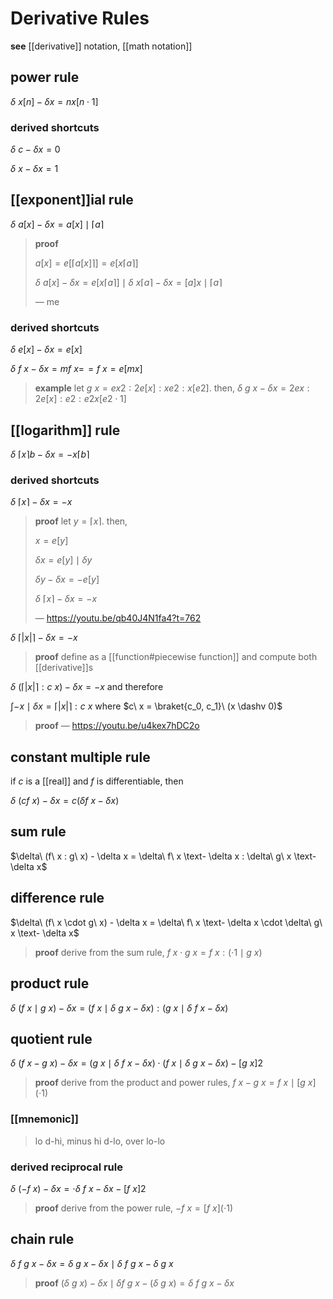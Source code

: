 # Derivative Rules

**see** [[derivative]] notation, [[math notation]]

## power rule

$\delta\ x[n] - \delta x= nx[n \cdot 1]$

### derived shortcuts

$\delta\ c - \delta x= 0$

$\delta\ x - \delta x = 1$

## [[exponent]]ial rule

$\delta\ a[x] - \delta x = a[x] \mid \lceil a \rceil$

> **proof**
>
> $a[x] = e[\lceil a[x] \rceil] = e[x\lceil a \rceil]$
>
> $\delta\ a[x] - \delta x = e[x\lceil a \rceil] \mid \delta\ x\lceil a \rceil - \delta x = [a]x \mid \lceil a \rceil$
>
> &mdash; me

### derived shortcuts

$\delta\ e[x] - \delta x = e[x]$

$\delta\ f\ x - \delta x = m f\ x =\!= f\ x = e[mx]$

> **example** let $g\ x = ex2 : 2e[x] : xe2 : x[e2]$. then, $\delta\ g\ x - \delta x = 2ex : 2e[x] : e2 : e2 x[e2 \cdot 1]$

## [[logarithm]] rule

$\delta\ \lceil x \rceil b - \delta x = - x\lceil b \rceil$

### derived shortcuts

$\delta\ \lceil x \rceil - \delta x = -x$

> **proof** let $y = \lceil x \rceil$. then,
>
> $x = e[y]$
>
> $\delta x = e[y] \mid \delta y$
>
> $\delta y - \delta x = -e[y]$
>
> $\delta\ \lceil x \rceil - \delta x = -x$
>
> &mdash; <https://youtu.be/qb40J4N1fa4?t=762>

$\delta\ \lceil |x| \rceil - \delta x = -x$

> **proof** define as a [[function#piecewise function]] and compute both [[derivative]]s

$\delta\ (\lceil |x| \rceil : c\ x) - \delta x = -x$ and therefore

$\int -x \mid \delta x = \lceil |x| \rceil : c\ x$ where $c\ x = \braket{c_0, c_1}\ (x \dashv 0)$

> **proof** &mdash; <https://youtu.be/u4kex7hDC2o>

## constant multiple rule

if $c$ is a [[real]] and $f$ is differentiable, then

$\delta\ (cf\ x) - \delta x = c (\delta f\ x - \delta x)$

## sum rule

$\delta\ (f\ x : g\ x) - \delta x = \delta\ f\ x \text- \delta x : \delta\ g\ x \text- \delta x$

## difference rule

$\delta\ (f\ x \cdot g\ x) - \delta x = \delta\ f\ x \text- \delta x \cdot \delta\ g\ x \text- \delta x$

> **proof** derive from the sum rule, $f\ x \cdot g\ x = f\ x : (\cdot 1 \mid g\ x)$

## product rule

$\delta\ (f\ x \mid g\ x) - \delta x = (f\ x \mid \delta\ g\ x - \delta x) : (g\ x \mid \delta\ f\ x - \delta x)$

## quotient rule

$\delta\ (f\ x - g\ x) - \delta x = (g\ x \mid \delta\ f\ x - \delta x) \cdot (f\ x \mid \delta\ g\ x - \delta x) - [g\ x]2$

> **proof** derive from the product and power rules, $f\ x - g\ x = f\ x \mid [g\ x](\cdot 1)$

### [[mnemonic]]

> lo d-hi, minus hi d-lo, over lo-lo

### derived reciprocal rule

$\delta\ (-f\ x) - \delta x = \cdot \delta\ f\ x - \delta x - [f\ x]2$

> **proof** derive from the power rule, $-f\ x = [f\ x](\cdot 1)$

## chain rule

$\delta\ f\ g\ x - \delta x = \delta\ g\ x - \delta x \mid \delta\ f\ g\ x - \delta\ g\ x$

> **proof** $(\delta\ g\ x) - \delta x \mid \delta f\ g\ x - (\delta\ g\ x) = \delta\ f\ g\ x - \delta x$
